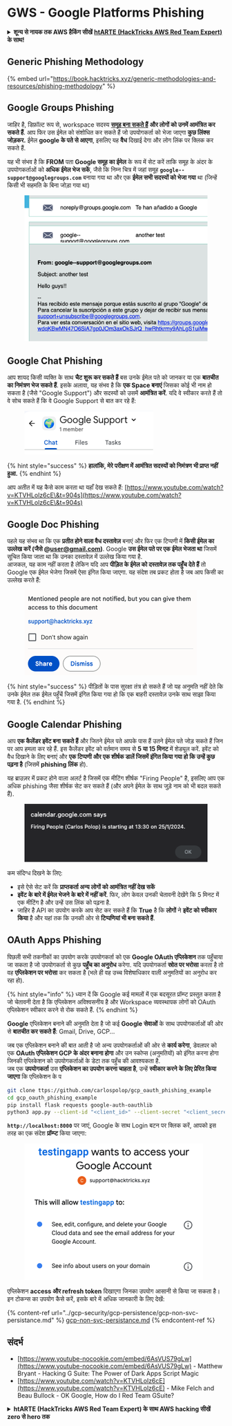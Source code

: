 # GWS - Google Platforms Phishing

<details>

<summary><strong>शून्य से नायक तक AWS हैकिंग सीखें</strong> <a href="https://training.hacktricks.xyz/courses/arte"><strong>htARTE (HackTricks AWS Red Team Expert)</strong></a><strong> के साथ!</strong></summary>

HackTricks का समर्थन करने के अन्य तरीके:

* यदि आप अपनी **कंपनी का विज्ञापन HackTricks में देखना चाहते हैं** या **HackTricks को PDF में डाउनलोड करना चाहते हैं** तो [**सब्सक्रिप्शन प्लान्स**](https://github.com/sponsors/carlospolop) देखें!
* [**आधिकारिक PEASS & HackTricks स्वैग**](https://peass.creator-spring.com) प्राप्त करें
* [**The PEASS Family**](https://opensea.io/collection/the-peass-family) की खोज करें, हमारा विशेष [**NFTs**](https://opensea.io/collection/the-peass-family) संग्रह
* 💬 [**Discord group**](https://discord.gg/hRep4RUj7f) में **शामिल हों** या [**telegram group**](https://t.me/peass) में या **Twitter** पर 🐦 [**@carlospolopm**](https://twitter.com/carlospolopm) को **फॉलो** करें.
* **HackTricks** के [**github repos**](https://github.com/carlospolop/hacktricks) और [**HackTricks Cloud**](https://github.com/carlospolop/hacktricks-cloud) में PRs सबमिट करके अपनी हैकिंग ट्रिक्स साझा करें.

</details>

## Generic Phishing Methodology

{% embed url="https://book.hacktricks.xyz/generic-methodologies-and-resources/phishing-methodology" %}

## Google Groups Phishing

जाहिर है, डिफ़ॉल्ट रूप से, workspace सदस्य [**समूह बना सकते हैं**](https://groups.google.com/all-groups) **और लोगों को उनमें आमंत्रित कर सकते हैं**. आप फिर उस ईमेल को संशोधित कर सकते हैं जो उपयोगकर्ता को भेजा जाएगा **कुछ लिंक्स जोड़कर.** ईमेल **google के पते से आएगा**, इसलिए यह **वैध** दिखाई देगा और लोग लिंक पर क्लिक कर सकते हैं.

यह भी संभव है कि **FROM** पता **Google समूह का ईमेल** के रूप में सेट करें ताकि समूह के अंदर के उपयोगकर्ताओं को **अधिक ईमेल भेज सकें**, जैसे कि निम्न चित्र में जहां समूह **`google--support@googlegroups.com`** बनाया गया था और एक **ईमेल सभी सदस्यों को भेजा गया** था (जिन्हें किसी भी सहमति के बिना जोड़ा गया था)

<figure><img src="../../.gitbook/assets/image.png" alt=""><figcaption></figcaption></figure>

## Google Chat Phishing

आप शायद किसी व्यक्ति के साथ **चैट शुरू कर सकते हैं** बस उनके ईमेल पते को जानकर या एक **बातचीत का निमंत्रण भेज सकते हैं**. इसके अलावा, यह संभव है कि **एक Space बनाएं** जिसका कोई भी नाम हो सकता है (जैसे "Google Support") और सदस्यों को उसमें **आमंत्रित करें**. यदि वे स्वीकार करते हैं तो वे सोच सकते हैं कि वे Google Support से बात कर रहे हैं:

<figure><img src="../../.gitbook/assets/image (1).png" alt=""><figcaption></figcaption></figure>

{% hint style="success" %}
**हालांकि, मेरे परीक्षण में आमंत्रित सदस्यों को निमंत्रण भी प्राप्त नहीं हुआ.**
{% endhint %}

आप अतीत में यह कैसे काम करता था यहाँ देख सकते हैं: [https://www.youtube.com/watch?v=KTVHLolz6cE\&t=904s](https://www.youtube.com/watch?v=KTVHLolz6cE\&t=904s)

## Google Doc Phishing

पहले यह संभव था कि एक **प्रतीत होने वाला वैध दस्तावेज़** बनाएं और फिर एक टिप्पणी में **किसी ईमेल का उल्लेख करें (जैसे @user@gmail.com)**. Google **उस ईमेल पते पर एक ईमेल भेजता था** जिसमें सूचित किया जाता था कि उनका दस्तावेज़ में उल्लेख किया गया है.\
आजकल, यह काम नहीं करता है लेकिन यदि आप **पीड़ित के ईमेल को दस्तावेज़ तक पहुँच देते हैं** तो Google एक ईमेल भेजेगा जिसमें ऐसा इंगित किया जाएगा. यह संदेश तब प्रकट होता है जब आप किसी का उल्लेख करते हैं:

<figure><img src="../../.gitbook/assets/image (2).png" alt=""><figcaption></figcaption></figure>

{% hint style="success" %}
पीड़ितों के पास सुरक्षा तंत्र हो सकते हैं जो यह अनुमति नहीं देते कि उनके ईमेल तक ईमेल पहुँचें जिसमें इंगित किया गया हो कि एक बाहरी दस्तावेज़ उनके साथ साझा किया गया है.
{% endhint %}

## Google Calendar Phishing

आप **एक कैलेंडर इवेंट बना सकते हैं** और जितने ईमेल पते आपके पास हैं उतने ईमेल पते जोड़ सकते हैं जिन पर आप हमला कर रहे हैं. इस कैलेंडर इवेंट को वर्तमान समय से **5 या 15 मिनट** में शेड्यूल करें. इवेंट को वैध दिखाने के लिए बनाएं और **एक टिप्पणी और एक शीर्षक डालें जिसमें इंगित किया गया हो कि उन्हें कुछ पढ़ना है** (जिसमें **phishing लिंक** हो).

यह ब्राउज़र में प्रकट होने वाला अलर्ट है जिसमें एक मीटिंग शीर्षक "Firing People" है, इसलिए आप एक अधिक phishing जैसा शीर्षक सेट कर सकते हैं (और अपने ईमेल के साथ जुड़े नाम को भी बदल सकते हैं).

<figure><img src="../../.gitbook/assets/image (3).png" alt=""><figcaption></figcaption></figure>

कम संदिग्ध दिखने के लिए:

* इसे ऐसे सेट करें कि **प्राप्तकर्ता अन्य लोगों को आमंत्रित नहीं देख सकें**
* **इवेंट के बारे में ईमेल भेजने के बारे में नहीं करें**. फिर, लोग केवल उनकी चेतावनी देखेंगे कि 5 मिनट में एक मीटिंग है और उन्हें उस लिंक को पढ़ना है.
* जाहिर है API का उपयोग करके आप सेट कर सकते हैं कि **True** है कि **लोगों** ने **इवेंट को स्वीकार किया** है और यहां तक कि उनकी ओर से **टिप्पणियां भी बना सकते हैं**.

## OAuth Apps Phishing

पिछली सभी तकनीकों का उपयोग करके उपयोगकर्ता को एक **Google OAuth एप्लिकेशन** तक पहुँचाया जा सकता है जो उपयोगकर्ता से कुछ **पहुँच का अनुरोध** करेगा. यदि उपयोगकर्ता **स्रोत पर भरोसा** करता है तो वह **एप्लिकेशन पर भरोसा** कर सकता है (भले ही वह उच्च विशेषाधिकार वाली अनुमतियों का अनुरोध कर रहा हो).

{% hint style="info" %}
ध्यान दें कि Google कई मामलों में एक बदसूरत प्रॉम्प्ट प्रस्तुत करता है जो चेतावनी देता है कि एप्लिकेशन अविश्वसनीय है और Workspace व्यवस्थापक लोगों को OAuth एप्लिकेशन स्वीकार करने से रोक सकते हैं.
{% endhint %}

**Google** एप्लिकेशन बनाने की अनुमति देता है जो कई **Google सेवाओं** के साथ उपयोगकर्ताओं की ओर से **बातचीत कर सकते हैं**: Gmail, Drive, GCP...

जब एक एप्लिकेशन बनाने की बात आती है जो अन्य उपयोगकर्ताओं की ओर से **कार्य करेगा**, डेवलपर को एक **OAuth एप्लिकेशन GCP के अंदर बनाना होगा** और उन स्कोप्स (अनुमतियों) को इंगित करना होगा जिनकी एप्लिकेशन को उपयोगकर्ताओं के डेटा तक पहुँच की आवश्यकता है.\
जब एक **उपयोगकर्ता** उस **एप्लिकेशन का उपयोग करना चाहता है**, उन्हें **स्वीकार करने के लिए प्रेरित किया जाएगा** कि एप्लिकेशन के प
```bash
git clone ttps://github.com/carlospolop/gcp_oauth_phishing_example
cd gcp_oauth_phishing_example
pip install flask requests google-auth-oauthlib
python3 app.py --client-id "<client_id>" --client-secret "<client_secret>"
```
**`http://localhost:8000`** पर जाएं, Google के साथ Login बटन पर क्लिक करें, आपको इस तरह का एक संदेश **प्रॉम्प्ट** किया जाएगा:

<figure><img src="../../.gitbook/assets/image (144).png" alt=""><figcaption></figcaption></figure>

एप्लिकेशन **access और refresh token** दिखाएगा जिनका उपयोग आसानी से किया जा सकता है। इन टोकन्स का उपयोग कैसे करें, इसके बारे में अधिक जानकारी के लिए देखें:

{% content-ref url="../gcp-security/gcp-persistence/gcp-non-svc-persistance.md" %}
[gcp-non-svc-persistance.md](../gcp-security/gcp-persistence/gcp-non-svc-persistance.md)
{% endcontent-ref %}

## संदर्भ

* [https://www.youtube-nocookie.com/embed/6AsVUS79gLw](https://www.youtube-nocookie.com/embed/6AsVUS79gLw) - Matthew Bryant - Hacking G Suite: The Power of Dark Apps Script Magic
* [https://www.youtube.com/watch?v=KTVHLolz6cE](https://www.youtube.com/watch?v=KTVHLolz6cE) - Mike Felch and Beau Bullock - OK Google, How do I Red Team GSuite?

<details>

<summary><strong>htARTE (HackTricks AWS Red Team Expert) के साथ AWS hacking सीखें zero से hero तक</strong></summary>

HackTricks का समर्थन करने के अन्य तरीके:

* यदि आप चाहते हैं कि आपकी **कंपनी का विज्ञापन HackTricks में दिखाई दे** या **HackTricks को PDF में डाउनलोड करें** तो [**सब्सक्रिप्शन प्लान्स**](https://github.com/sponsors/carlospolop) देखें!
* [**आधिकारिक PEASS & HackTricks स्वैग**](https://peass.creator-spring.com) प्राप्त करें
* [**The PEASS Family**](https://opensea.io/collection/the-peass-family) की खोज करें, हमारा एक्सक्लूसिव [**NFTs**](https://opensea.io/collection/the-peass-family) संग्रह
* 💬 [**Discord group**](https://discord.gg/hRep4RUj7f) में **शामिल हों** या [**telegram group**](https://t.me/peass) में या **Twitter** पर 🐦 [**@carlospolopm**](https://twitter.com/carlospolopm) को **फॉलो** करें।
* **HackTricks** और [**HackTricks Cloud**](https://github.com/carlospolop/hacktricks-cloud) github repos में PRs सबमिट करके अपनी hacking tricks साझा करें।

</details>
